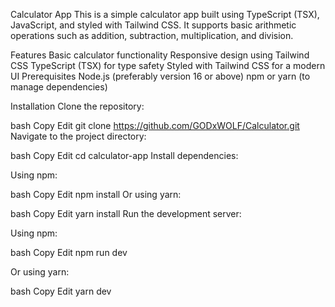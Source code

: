 Calculator App
This is a simple calculator app built using TypeScript (TSX), JavaScript, and styled with Tailwind CSS. It supports basic arithmetic operations such as addition, subtraction, multiplication, and division.

Features
Basic calculator functionality
Responsive design using Tailwind CSS
TypeScript (TSX) for type safety
Styled with Tailwind CSS for a modern UI
Prerequisites
Node.js (preferably version 16 or above)
npm or yarn (to manage dependencies)

Installation
Clone the repository:

bash
Copy
Edit
git clone https://github.com/GODxWOLF/Calculator.git
Navigate to the project directory:

bash
Copy
Edit
cd calculator-app
Install dependencies:

Using npm:

bash
Copy
Edit
npm install
Or using yarn:

bash
Copy
Edit
yarn install
Run the development server:

Using npm:

bash
Copy
Edit
npm run dev

Or using yarn:

bash
Copy
Edit
yarn dev

